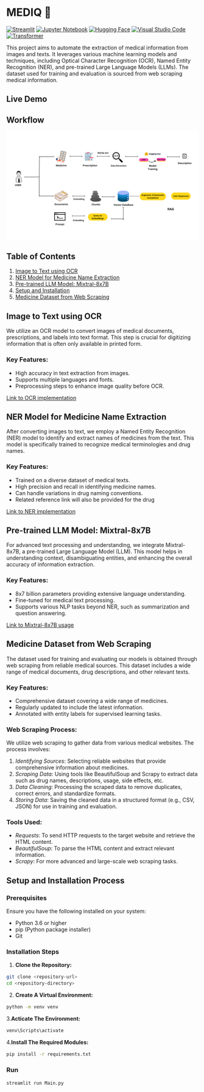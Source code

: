 # MEDIQ 🤖

[![Streamlit](https://img.shields.io/badge/Streamlit-orange?logo=streamlit&logoColor=FFAF45)](https://streamlit.io/)
[![Jupyter Notebook](https://img.shields.io/badge/Jupyter%20Notebook-%23F37626.svg?style=flat&logo=jupyter&logoColor=white)](https://jupyter.org/)
[![Hugging Face](https://img.shields.io/badge/Hugging%20Face-%2334D058.svg?style=flat&logo=hugging-face&logoColor=white)](https://huggingface.co/)
[![Visual Studio Code](https://img.shields.io/badge/Visual%20Studio%20Code-%23007ACC.svg?style=flat&logo=visual-studio-code&logoColor=white)](https://code.visualstudio.com/)
[![Transformer](https://img.shields.io/badge/Transformer-%2334D058.svg?style=flat&logo=transformer&logoColor=white)](https://huggingface.co/transformers/)

This project aims to automate the extraction of medical information from images and texts. It leverages various machine learning models and techniques, including Optical Character Recognition (OCR), Named Entity Recognition (NER), and pre-trained Large Language Models (LLMs). The dataset used for training and evaluation is sourced from web scraping medical information.


## Live Demo


## Workflow
![Input](https://raw.githubusercontent.com/mdabucse/Drastic-Innovators-Aventus-2.0/main/WorkFLow.png)

## Table of Contents

1. [Image to Text using OCR](#image-to-text-using-ocr)
2. [NER Model for Medicine Name Extraction](#ner-model-for-medicine-name-extraction)
3. [Pre-trained LLM Model: Mixtral-8x7B](#pre-trained-llm-model-mixtral-8x7b)
5. [Setup and Installation](#Installation-Steps)
4. [Medicine Dataset from Web Scraping](#medicine-dataset-from-web-scraping)

## Image to Text using OCR

We utilize an OCR model to convert images of medical documents, prescriptions, and labels into text format. This step is crucial for digitizing information that is often only available in printed form.

### Key Features:
- High accuracy in text extraction from images.
- Supports multiple languages and fonts.
- Preprocessing steps to enhance image quality before OCR.

[Link to OCR implementation](https://github.com/mdabucse/Drastic-Innovators-Aventus-2.0/tree/main/Model)

## NER Model for Medicine Name Extraction

After converting images to text, we employ a Named Entity Recognition (NER) model to identify and extract names of medicines from the text. This model is specifically trained to recognize medical terminologies and drug names.

### Key Features:
- Trained on a diverse dataset of medical texts.
- High precision and recall in identifying medicine names.
- Can handle variations in drug naming conventions.
- Related reference link will also be provided for the drug

[Link to NER implementation](https://github.com/mdabucse/Drastic-Innovators-Aventus-2.0/tree/main/Model)

## Pre-trained LLM Model: Mixtral-8x7B

For advanced text processing and understanding, we integrate Mixtral-8x7B, a pre-trained Large Language Model (LLM). This model helps in understanding context, disambiguating entities, and enhancing the overall accuracy of information extraction.

### Key Features:
- 8x7 billion parameters providing extensive language understanding.
- Fine-tuned for medical text processing.
- Supports various NLP tasks beyond NER, such as summarization and question answering.

[Link to Mixtral-8x7B usage](https://huggingface.co/mistralai/Mixtral-8x7B-Instruct-v0.1)

## Medicine Dataset from Web Scraping

The dataset used for training and evaluating our models is obtained through web scraping from reliable medical sources. This dataset includes a wide range of medical documents, drug descriptions, and other relevant texts.

### Key Features:
- Comprehensive dataset covering a wide range of medicines.
- Regularly updated to include the latest information.
- Annotated with entity labels for supervised learning tasks.

### Web Scraping Process:
We utilize web scraping to gather data from various medical websites. The process involves:

1. *Identifying Sources*: Selecting reliable websites that provide comprehensive information about medicines.
2. *Scraping Data*: Using tools like BeautifulSoup and Scrapy to extract data such as drug names, descriptions, usage, side effects, etc.
3. *Data Cleaning*: Processing the scraped data to remove duplicates, correct errors, and standardize formats.
4. *Storing Data*: Saving the cleaned data in a structured format (e.g., CSV, JSON) for use in training and evaluation.

### Tools Used:
- *Requests*: To send HTTP requests to the target website and retrieve the HTML content.
- *BeautifulSoup*: To parse the HTML content and extract relevant information.
- *Scrapy*: For more advanced and large-scale web scraping tasks.
## Setup and Installation Process

### Prerequisites

Ensure you have the following installed on your system:
- Python 3.6 or higher
- pip (Python package installer)
- Git
### Installation Steps

1. **Clone the Repository:**

```bash
git clone <repository-url>
cd <repository-directory>
```
2. **Create A Virtual Environment:**
```bash
python -m venv venv
```
3.**Acticate The Environment:**
```bash
venv\Scripts\activate
```
4.**Install The Required Modules:**
```bash
pip install -r requirements.txt
```

### Run 
```bash
streamlit run Main.py
```
